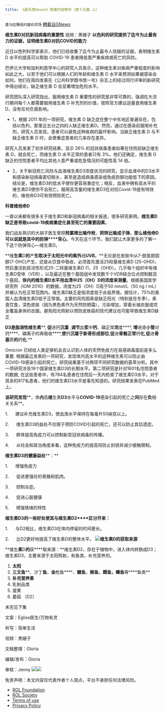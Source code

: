 ```yaml
---
title: 《避风港Haven》直播内容精华（第十五集.上）
---
```

`喜马拉雅纽约磐石农场` [轉載自GNews](https://gnews.org/zh-hans/2101371/)

**维生素D对抗新冠病毒的重要性** 视频：黑嫂子
**以色利的研究提供了迄今为止最有力的证据，证明维生素****D****对抗****COVID****的能力**

近日以色列科学家表示，他们已经收集了迄今为止最令人信服的证据，表明维生素 D 水平的提高可以帮助 COVID-19 患者降低患严重疾病或死亡的风险。

巴伊兰大学和加利利医学中心的研究人员表示，这种维生素对疾病严重程度的影响如此之大，以至于他们可以根据人们的年龄和维生素 D 水平来预测如果被感染会如何。他们在周四发表在《公共科学图书馆一号》杂志上的经过同行评审的新研究中得出结论，缺乏维生素 D 会显著增加危险水平。

研究团队深入研究指出，服用维生素 D 重要性的研究是非常可靠的，强调在大流行期间每个人都需要服用维生素 D 补充剂的价值，按照官方建议适量食用维生素 D，没有任何负面影响。

- 1，根据 2011 年的一项研究，维生素 D 缺乏症在整个中东地区普遍存在，包括以色列，那里近五分之四的人缺乏维生素D。然而，通过在感染前服用补充剂，研究人员发现，患者可以避免这种疾病的最坏影响。当缺乏维生素 D 与不缺乏维生素 D 时，会使重症患者的几率存在差异。


研究人员发表了初步研究结果，显示 26% 的冠状病毒患者如果在住院前缺乏维生素 D，就会死亡，而维生素 D 水平正常的患者只有 3%。他们还确定，维生素 D 缺乏的住院患者平均比其他人患严重或危急情况的可能性高 14 倍。

- 2，关于新冠死亡风险与血液维生素D3浓度状况的研究，显示血液中的D3水平和感染新冠病毒密切相关，甚至是造成病毒感染或免疫防御功能低下的原因。结论是，维生素D3的低水平使你更容易重症化；相反，血液中拥有高水平的维生素D3使你不会死亡。服用高含量的维生素D3在对抗Covid-19是有特效的，维他命D3可有效预防死亡。


**科普维他命D**

一直以来都有很多关于维生素D和新冠病毒的相关报道，很多研究表明，**维生素****D****缺乏是导致****covid-19****疾病重症化甚至死亡的重要因素**。

我们战友熟识的大胡子医生曾把**羟氯喹比喻作枪**，**把锌比喻成子弹**。**那么维****他命****D****可以****说****就是其中的防****弹****背心**。今天在这个环节，我们就让大家更多的了解一下这个防弹背心—维生素D。

**维****生素****D****的****产****生取决于太阳光中的紫外****线****UVB****。**无论是在皮肤中从7-脱氢胆固醇(7-DHC)产生，还是从饮食中吸收，必须首先激活25羟基维生素D (25-OHD)，然后激活到其活性形式25-二羟基维生素D (1，25（OHD）。几乎每个组织中有维生素D受体（VDR），以及最近在整个基因组中发现数千个VDR结合位点控制数百个基因，**体****内****的****维****生素****D****水平用血清中****25****（****OH****）****D****的****浓****度来****测****量**。根据美国医学研究所（IOM 2010）的数据，浓度为25（OH）D高于50 nmol/L（50 ng / mL）并被认为在正常范围内。维生素D缺乏是指浓度低于此临界值。据估计，75%的美国人血清维生素D低于正常值。主要的风险因素是缺乏阳光（特别是在冬季），素食饮食，深色皮肤（因为黑色素作为天然防晒霜），污染增加，穿着长袖衣服或完全覆盖身体的衣服。避免阳光照射以预防皮肤癌的现代建议也可能导致维生素D缺乏 .

**D3****是****脂溶性****维****生素****, ****促****进钙****沉着**** ,****调节****血****浆****中****钙****、磷正常****浓****度****, ****增****进肾****小管****对钙****、磷离子的再吸收****,****使****钙****沉着于新骨形成部位****,****促****进****骨骼正常****钙****化****,****促****进****骨基****质****的****钙****化****.**

Omicron 已经给人类足够机会去认识到人体的天然免疫力在易感病毒面前是多么重要. 根据最近发表的一项研究，发现体内高水平的这种维生素可以防止由COVID-19感染引起的死亡。研究结果基于对两项不同研究数据的荟萃分析。其中一项研究涉及19个国家维生素D3的长期水平。第二项研究是针对1601名住院患者的数据, 在这些患者中，有784名患者在住院后一天内检查了维生素D3水平。对于其余的817名患者，他们的维生素D3水平是事先知道的。研究结果发表在PubMed上。

**该****研究****发现****，体****内****高****维****生素****D3****水平与****COVID-19****感染引起的死亡之****间****存在****负****相关关系**。

1.      建议补充维生素D3，使血液水平保持在每毫升50纳克以上。

2.      维生素D3的益处不仅限于预防COVID引起的死亡，还可以防止其后遗症。

3.      群体提高免疫力可以控制新型冠状病毒的传播。

4.      从社会和政治角度来看，这种免疫力的提高将防止封锁并减少接触限制。

**维****生素****D3****的健康益****处****：**

1.      增强免疫力

2.      促进更强壮的骨骼和肌肉。

3.      控制炎症。

4.      促进心脏健康

5.      增强情绪的特性

**维****生素****D3****的一些好****处****使其与****维****生素****D2****区分开来：**

1.      与D2相比，维生素D3在体内停留的时间更长。

2.      比D2更好地提高了维生素D的整体水平。
![](https://assets.gnews.org/wp-content/uploads/2022/03/Vitamin-D.jpg)**维生素D的获取来源**


**维生****素****D****的****获****取来源：**维生素D2，存在于植物中，进入体内转换成D3；维生素D3，主要来源于太阳照射，和鱼类，补充营养剂。

1. **太阳**
2. **三文鱼****、沙丁****鱼****，****金****枪鱼****、****鳗鱼****，****鲱鱼****，****鳕鱼，鳟鱼****等****鱼类**
3. **补充营养素**
4. 乳制品类
5. 蛋黄
6. 蘑菇 （D2）


未完见下集

文案：Eglise医生/万物有灵

听写：简单生活

视频：黑嫂子

文稿整理：Gloria

编辑/发布：Gloria

审核：Jenny
![](https://assets.gnews.org/wp-content/uploads/2022/01/磐石discord.jpg)![](https://assets.gnews.org/wp-content/uploads/2022/01/b3df4b36-df11-4361-a8f5-6c7e5f9da569.jpg)
 

免责声明：本文内容仅代表作者个人观点，平台不承担任何法律风险。

- [ROL Foundation](https://rolfoundation.org/)
- [ROL Society](https://rolsociety.org/)
- [Terms of use](https://gnews.org/terms-of-use-3/)
- [Privacy Policy](https://gnews.org/privacy-policy/)
